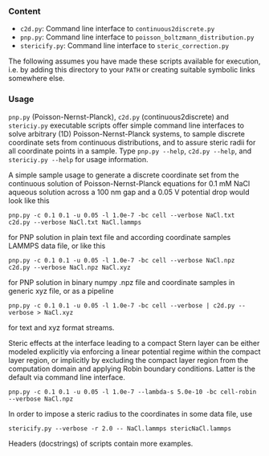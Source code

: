 ### Content
* `c2d.py`: Command line interface to `continuous2discrete.py`
* `pnp.py`: Command line interface to `poisson_boltzmann_distribution.py`
* `stericify.py`: Command line interface to `steric_correction.py`

The following assumes you have made these scripts available for execution,
i.e. by adding this directory to your `PATH`
or creating suitable symbolic links somewhere else.

### Usage
`pnp.py` (Poisson-Nernst-Planck), `c2d.py` (continuous2discrete) and
`stericiy.py` executable scripts offer simple command line interfaces
to solve arbitrary (1D) Poisson-Nernst-Planck systems, to sample
discrete coordinate sets from continuous distributions, and to
assure steric radii for all coordinate points in a sample.
Type `pnp.py --help`, `c2d.py --help`, and `stericiy.py --help`
for usage information.

A simple sample usage to generate a discrete coordinate set from
the continuous solution of Poisson-Nernst-Planck equations for
0.1 mM NaCl aqueous solution across a 100 nm gap and a 0.05 V potential drop
would look like this

    pnp.py -c 0.1 0.1 -u 0.05 -l 1.0e-7 -bc cell --verbose NaCl.txt
    c2d.py --verbose NaCl.txt NaCl.lammps

for PNP solution in plain text file and according coordinate samples LAMMPS
data file, or like this

    pnp.py -c 0.1 0.1 -u 0.05 -l 1.0e-7 -bc cell --verbose NaCl.npz
    c2d.py --verbose NaCl.npz NaCl.xyz

for PNP solution in binary numpy .npz file and coordinate samples in generic
xyz file, or as a pipeline

    pnp.py -c 0.1 0.1 -u 0.05 -l 1.0e-7 -bc cell --verbose | c2d.py --verbose > NaCl.xyz

for text and xyz format streams.

Steric effects at the interface leading to a compact Stern layer can be either
modeled explicitly via enforcing a linear potential regime within the compact
layer region, or implicitly by excluding the compact layer region from the
computation domain and applying Robin boundary conditions. Latter is the default
via command line interface.  

    pnp.py -c 0.1 0.1 -u 0.05 -l 1.0e-7 --lambda-s 5.0e-10 -bc cell-robin --verbose NaCl.npz

In order to impose a steric radius to the coordinates in some data file, use

    stericify.py --verbose -r 2.0 -- NaCl.lammps stericNaCl.lammps

Headers (docstrings) of scripts contain more examples.
